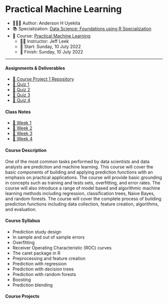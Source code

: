 Practical Machine Learning
================

-   👨🏻‍💻 Author: Anderson H Uyekita
-   📚 Specialization: <a
    href="https://www.coursera.org/specializations/data-science-foundations-r"
    target="_blank" rel="noopener">Data Science: Foundations using R
    Specialization</a>
-   📖 Course:
    <a href="https://www.coursera.org/learn/practical-machine-learning"
    target="_blank" rel="noopener">Practical Machine Learning</a>
    -   🧑‍🏫 Instructor: Jeff Leek
    -   🚦 Start: Sunday, 10 July 2022
    -   🏁 Finish: Sunday, 10 July 2022

------------------------------------------------------------------------

#### Assignments & Deliverables

-   [🚀 Course Project 1
    Repository](https://github.com/AndersonUyekita/practical-machine-learning_course-project)
-   [📝 Quiz 1](./Week%201/quiz-1_practical-machine-learning.md)
-   [📝 Quiz 2](./Week%202/quiz-2_practical-machine-learning.md)
-   [📝 Quiz 3](./Week%203/quiz-3_practical-machine-learning.md)
-   [📝 Quiz 4](./Week%204/quiz-4_practical-machine-learning.md)

#### Class Notes

-   [📆 Week 1](./Week%201)
-   [📆 Week 2](./Week%202)
-   [📆 Week 3](./Week%203)
-   [📆 Week 4](./Week%204)

#### Course Description

One of the most common tasks performed by data scientists and data
analysts are prediction and machine learning. This course will cover the
basic components of building and applying prediction functions with an
emphasis on practical applications. The course will provide basic
grounding in concepts such as training and tests sets, overfitting, and
error rates. The course will also introduce a range of model based and
algorithmic machine learning methods including regression,
classification trees, Naive Bayes, and random forests. The course will
cover the complete process of building prediction functions including
data collection, feature creation, algorithms, and evaluation.

#### Course Syllabus

-   Prediction study design
-   In sample and out of sample errors
-   Overfitting
-   Receiver Operating Characteristic (ROC) curves
-   The caret package in R
-   Preprocessing and feature creation
-   Prediction with regression
-   Prediction with decision trees
-   Prediction with random forests
-   Boosting
-   Prediction blending

#### Course Projects
